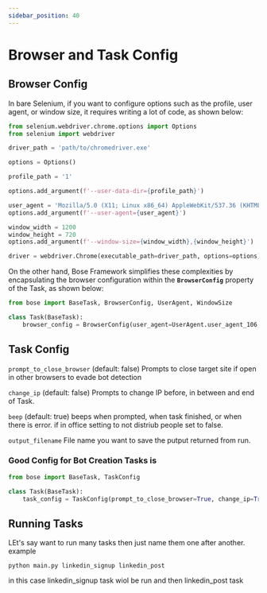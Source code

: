 ```yaml
---
sidebar_position: 40
---
```

# Browser and Task Config

## Browser Config

In bare Selenium, if you want to configure options such as the profile, user agent, or window size, it requires writing a lot of code, as shown below:

```python
from selenium.webdriver.chrome.options import Options
from selenium import webdriver

driver_path = 'path/to/chromedriver.exe'

options = Options()

profile_path = '1'

options.add_argument(f'--user-data-dir={profile_path}')

user_agent = 'Mozilla/5.0 (X11; Linux x86_64) AppleWebKit/537.36 (KHTML, like Gecko) Chrome/106.0.0.0 Safari/537.37")'
options.add_argument(f'--user-agent={user_agent}')

window_width = 1200
window_height = 720
options.add_argument(f'--window-size={window_width},{window_height}')

driver = webdriver.Chrome(executable_path=driver_path, options=options)
```

On the other hand, Bose Framework simplifies these complexities by encapsulating the browser configuration within the **`BrowserConfig`** property of the Task, as shown below:

```python
from bose import BaseTask, BrowserConfig, UserAgent, WindowSize

class Task(BaseTask):
    browser_config = BrowserConfig(user_agent=UserAgent.user_agent_106, window_size=WindowSize.window_size_1280_720, profile=1)
```


## Task Config

<!-- `change_ip_on_start` (default: false)
Prompts to Change IP when task is started -->

`prompt_to_close_browser` (default: false)
Prompts to close target site if open in other browsers to evade bot detection

`change_ip` (default: false)
Prompts to change IP before, in between and end of Task. 

`beep` (default: true)
beeps when prompted, when task finished, or when there is error. 
if in office setting to not distriub people set to false. 

`output_filename`
File name you want to save the putput returned from run.

### Good Config for Bot Creation Tasks is 


```python
from bose import BaseTask, TaskConfig

class Task(BaseTask):
    task_config = TaskConfig(prompt_to_close_browser=True, change_ip=True)
```

## Running Tasks

LEt's say want to run many tasks then just name them one after another. example
```
python main.py linkedin_signup linkedin_post
```
in this case linkedin_signup task wiol be run and then linkedin_post task
